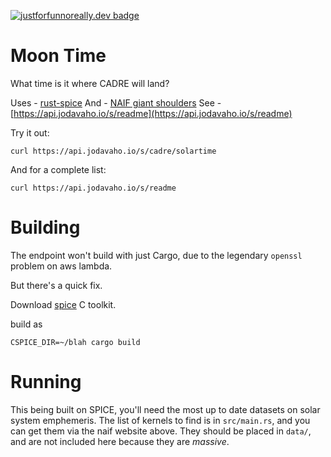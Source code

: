 [![justforfunnoreally.dev badge](https://img.shields.io/badge/justforfunnoreally-dev-9ff)](https://justforfunnoreally.dev)

# Moon Time

What time is it where CADRE will land?

Uses - [rust-spice](https://github.com/GregoireHENRY/rust-spice)
And - [NAIF giant shoulders](https://naif.jpl.nasa.gov/pub/naif/toolkit_docs/C/req/spk.html#If%20you're%20in%20a%20hurry)
See - [https://api.jodavaho.io/s/readme](https://api.jodavaho.io/s/readme)

Try it out: 

```
curl https://api.jodavaho.io/s/cadre/solartime
```

And for a complete list: 

```
curl https://api.jodavaho.io/s/readme
```

# Building

The endpoint won't build with just Cargo, due to the legendary `openssl` problem on aws lambda. 

But there's a quick fix. 

Download [spice](https://naif.jpl.nasa.gov/naif/toolkit.html) C toolkit.

build as

`CSPICE_DIR=~/blah cargo build`

# Running

This being built on SPICE, you'll need the most up to date datasets on solar system emphemeris. The list of kernels to find is in `src/main.rs`, and you can get them via the naif website above. They should be placed in `data/`, and are not included here because they are *massive*.
